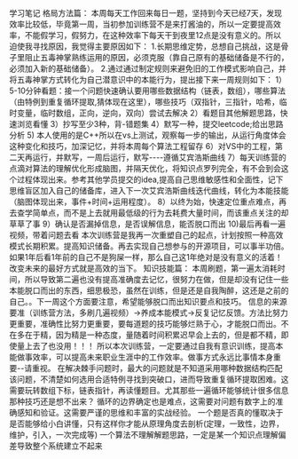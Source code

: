学习笔记
格局方法篇：
本周每天工作回来每日一题，坚持到今天已经7天，发现效率比较低，毕竟第一周，当初参加训练营不是来打酱油的，所以一定要提高效率，不能假学习，假努力，在这种效率下每天干到夜里12点是没有意义的。所以迫使我寻找原因，我觉得主要原因如下：
1.长期思维定势，总想自己挑战，这是骨子里阻止五毒神掌熟练运用的原因，必须克服（靠自己原有的基础储备是不行的，必须加入新的基础储备）。
2.通过通过制定规则来避免旧的工作模式影响自己，并将五毒神掌方式转化为自己潜意识中的本能行为，提出接下来一周规则如下：
1）5-10分钟看题：接一个问题快速确认要用哪些数据结构（链表，数组），哪些算法（由特例到重复循环提取,猜体现在这里），哪些技巧（双指针，三指针，哈希，临时变量，临时数组，正向，逆向，双向）尝试去解决
2）看题目其他解题思路，快速浏览看懂
3）抄写至少3种，背-错题集
4）默写一种，提交leetcode;给出思路分析
5) 本人使用的是C++所以在vs上测试，观察每一步的输出，从运行角度体会这种变化和技巧，加深记忆，并将本周每个算法工程留存
6）对VS中的工程，第二天再运行，并默写，一周后运行，默写----遵循艾宾浩斯曲线
7）每天训练营的点滴对算法的理解优化形成脑图，并隔天优化，将知识点罗列完全，有不会到会这个过程体现出来。参考其他学员提交的idea,提高自己思维敏感性和全面性，记下思维盲区加入自己的储备库，进入下一次艾宾浩斯曲线迭代曲线，转化为本能技能（脑图体现出来，事件+时间+运用程度）。
8）以终为始，快速定位重点难点，再去查学简单点，而不是上去就用最低级的行为去耗费大量时间，而该重点关注的却草草了事
9）确认是否漏掉信息，是否误解信息，能否脱口而出
10)最后再看一遍视频，带着问题去看
本次训练营是我再一次重塑自己的起点，计划按照一种高效模式长期积累。提高知识储备。再去实现自己想参与的开源项目，可以事半功倍。
如果1年后看1年前的自己不是狗屎一样，那么自己这1年绝对是没有意义的活着！改变未来的最好方式就是高效的当下。
知识技能篇：
本周刷题，第一遍太消耗时间，所以导致第二遍也没有提高准确度去记忆，很努力在做，但是却没有记住一些本能脱口而出的东西，细思极恐，虽然在训练，但是还是自我陶醉，这还是之前的自己。。下一周这个方面要注意，希望能够脱口而出知识要点和技巧。
信息的来源要准（训练营方法，多刷几遍视频）->养成本能模式->反复记忆反馈。方法比努力更重要，准确性比努力更重要，要每道题的技巧能够烂熟于心，才能脱口而出。不在多在于精，因为精是一种态度，量随着时间积累迟早会上去的，但是都不精，即使量上去了也没用！！！
所以本次训练营，一定要通过自我有意识训练，提高本能做事效率，可以提高未来职业生涯中的工作效率。做事方式永远比事情本身重要--请重视。
在解决棘手问题时，最大的问题就是不知道采用哪种数据结构匹配该问题，不清楚如何选用合适特例寻找到突破口，进而导致重复循环提取困难。这需要玩转数组下标，链表指针，再读懂题目。尤其那些一遍循环能够统计很多信息那种技巧还是想不出来？
循环的边界确定也是难点，这需要对问题有数字上的准确感知和验证。这需要严谨的思维和丰富的实战经验。
一个题是否真的懂取决于是否能够给小白讲懂，只有这样你才能从原理角度去剖析(定理，一致性，边界，维护，引入，一次完成等)
一个算法不理解解题思路，一定是某一个知识点理解偏差导致整个系统建立不起来

